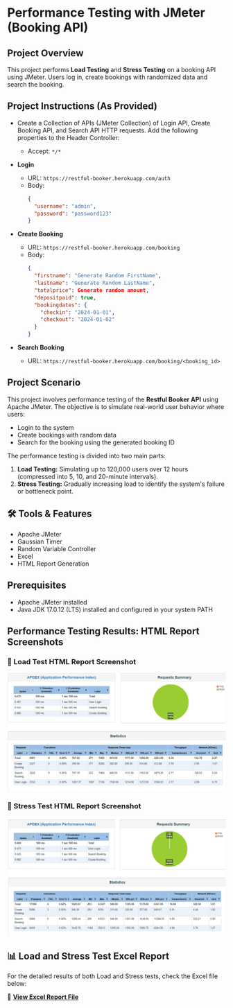 # Performance Testing with JMeter (Booking API)

## Project Overview
This project performs **Load Testing** and **Stress Testing** on a booking API using JMeter. Users log in, create bookings with randomized data and search the booking.

## Project Instructions (As Provided)
- Create a Collection of APIs (JMeter Collection) of Login API, Create Booking API, and Search API HTTP requests.
 Add the following properties to the Header Controller:
  - Accept: `*/*`

- **Login**  
  - URL: `https://restful-booker.herokuapp.com/auth`  
  - Body:
    ```json
    {
      "username": "admin",
      "password": "password123"
    }
    ```

- **Create Booking**  
  - URL: `https://restful-booker.herokuapp.com/booking`  
  - Body:
    ```json
    {
      "firstname": "Generate Random FirstName",
      "lastname": "Generate Random LastName",
      "totalprice": Generate random amount,
      "depositpaid": true,
      "bookingdates": {
        "checkin": "2024-01-01",
        "checkout": "2024-01-02"
      }
    }
    ```

- **Search Booking**  
  - URL: `https://restful-booker.herokuapp.com/booking/<booking_id>`
 
## Project Scenario

This project involves performance testing of the **Restful Booker API** using Apache JMeter. The objective is to simulate real-world user behavior where users:
- Login to the system
- Create bookings with random data
- Search for the booking using the generated booking ID

The performance testing is divided into two main parts:
1. **Load Testing:** Simulating up to 120,000 users over 12 hours (compressed into 5, 10, and 20-minute intervals).
2. **Stress Testing:** Gradually increasing load to identify the system's failure or bottleneck point.

## 🛠️ Tools & Features
- Apache JMeter
- Gaussian Timer
- Random Variable Controller
- Excel
- HTML Report Generation

## Prerequisites
- Apache JMeter installed
- Java JDK 17.0.12 (LTS) installed and configured in your system PATH

## Performance Testing Results: HTML Report Screenshots
### 📸 Load Test HTML Report Screenshot
![image alt](https://github.com/abhishek11das/jmeter-performance-testing/blob/55a5688773ea6a6d8e1b3ca30494b58e718a1966/Load%20Test.png)

### 📸 Stress Test HTML Report Screenshot
![image alt](https://github.com/abhishek11das/jmeter-performance-testing/blob/55a5688773ea6a6d8e1b3ca30494b58e718a1966/Stress%20Test.png)

## 📊 Load and Stress Test Excel Report

For the detailed results of both Load and Stress tests, check the Excel file below:

🔗 [**View Excel Report File**](booking-api-test-report.xlsx)




